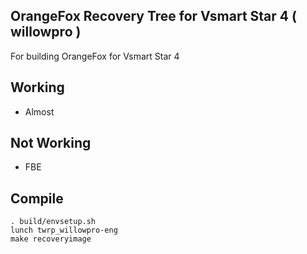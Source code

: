 ## OrangeFox Recovery Tree for Vsmart Star 4 ( willowpro )

For building OrangeFox for Vsmart Star 4

## Working

- Almost

## Not Working

- FBE

## Compile

```
. build/envsetup.sh
lunch twrp_willowpro-eng
make recoveryimage
```
